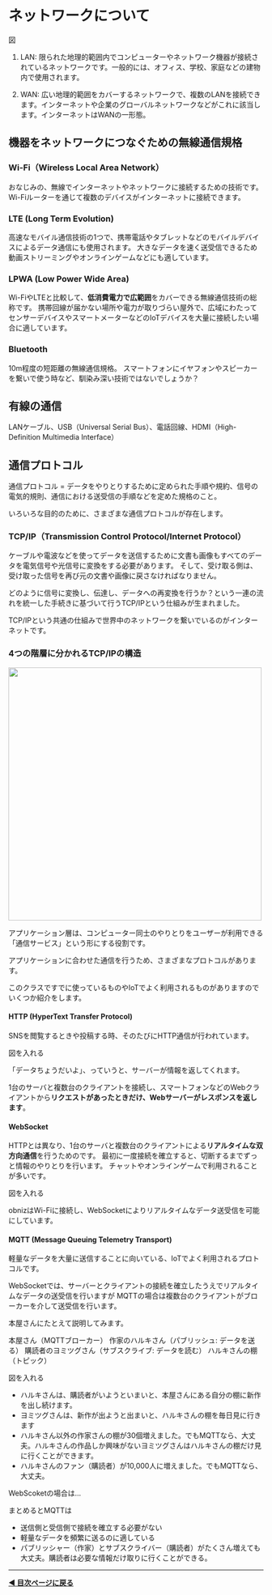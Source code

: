 # ネットワークについて

図

1. LAN: 限られた地理的範囲内でコンピューターやネットワーク機器が接続されているネットワークです。一般的には、オフィス、学校、家庭などの建物内で使用されます。

2. WAN: 広い地理的範囲をカバーするネットワークで、複数のLANを接続できます。インターネットや企業のグローバルネットワークなどがこれに該当します。インターネットはWANの一形態。



## 機器をネットワークにつなぐための無線通信規格


### Wi-Fi（Wireless Local Area Network）
おなじみの、無線でインターネットやネットワークに接続するための技術です。
Wi-Fiルーターを通じて複数のデバイスがインターネットに接続できます。

### LTE (Long Term Evolution)
高速なモバイル通信技術の1つで、携帯電話やタブレットなどのモバイルデバイスによるデータ通信にも使用されます。
大きなデータを速く送受信できるため動画ストリーミングやオンラインゲームなどにも適しています。

### LPWA (Low Power Wide Area)  
Wi-FiやLTEと比較して、**低消費電力で広範囲**をカバーできる無線通信技術の総称です。
携帯回線が届かない場所や電力が取りづらい屋外で、広域にわたってセンサーデバイスやスマートメーターなどのIoTデバイスを大量に接続したい場合に適しています。

### Bluetooth
10m程度の短距離の無線通信規格。
スマートフォンにイヤフォンやスピーカーを繋いで使う時など、馴染み深い技術ではないでしょうか？


## 有線の通信

LANケーブル、USB（Universal Serial Bus）、電話回線、HDMI（High-Definition Multimedia Interface）



## 通信プロトコル

通信プロトコル = データをやりとりするために定められた手順や規約、信号の電気的規則、通信における送受信の手順などを定めた規格のこと。

いろいろな目的のために、さまざまな通信プロトコルが存在します。



### TCP/IP（Transmission Control Protocol/Internet Protocol）

ケーブルや電波などを使ってデータを送信するために文書も画像もすべてのデータを電気信号や光信号に変換をする必要があります。
そして、受け取る側は、受け取った信号を再び元の文書や画像に戻さなければなりません。

どのように信号に変換し、伝達し、データへの再変換を行うか？という一連の流れを統一した手続きに基づいて行うTCP/IPという仕組みが生まれました。

TCP/IPという共通の仕組みで世界中のネットワークを繋いでいるのがインターネットです。

### 4つの階層に分かれるTCP/IPの構造 

<img src= "" width="500">


アプリケーション層は、コンピューター同士のやりとりをユーザーが利用できる「通信サービス」という形にする役割です。

アプリケーションに合わせた通信を行うため、さまざまなプロトコルがあります。

このクラスですでに使っているものやIoTでよく利用されるものがありますのでいくつか紹介をします。




#### HTTP (HyperText Transfer Protocol)



SNSを閲覧するときや投稿する時、そのたびにHTTP通信が行われています。

図を入れる

「データちょうだいよ」、っていうと、サーバーが情報を返してくれます。

1台のサーバと複数台のクライアントを接続し、スマートフォンなどのWebクライアントから**リクエストがあったときだけ、Webサーバーがレスポンスを返します**。





#### **WebSocket**

HTTPとは異なり、1台のサーバと複数台のクライアントによる**リアルタイムな双方向通信**を行うためのです。
最初に一度接続を確立すると、切断するまでずっと情報のやりとりを行います。
チャットやオンラインゲームで利用されることが多いです。

図を入れる

obnizはWi-Fiに接続し、WebSocketによりリアルタイムなデータ送受信を可能にしています。




#### **MQTT (Message Queuing Telemetry Transport)**
軽量なデータを大量に送信することに向いている、IoTでよく利用されるプロトコルです。

WebSocketでは、サーバーとクライアントの接続を確立したうえでリアルタイムなデータの送受信を行いますが
MQTTの場合は複数台のクライアントがブローカーを介して送受信を行います。

本屋さんにたとえて説明してみます。


本屋さん（MQTTブローカー）
作家のハルキさん（パブリッシュ: データを送る）
購読者のヨミツグさん（サブスクライブ: データを読む）
ハルキさんの棚（トピック）


図を入れる


- ハルキさんは、購読者がいようといまいと、本屋さんにある自分の棚に新作を出し続けます。
- ヨミツグさんは、新作が出ようと出まいと、ハルキさんの棚を毎日見に行きます
- ハルキさん以外の作家さんの棚が30個増えました。でもMQTTなら、大丈夫。ハルキさんの作品しか興味がないヨミツグさんはハルキさんの棚だけ見に行くことができます。
- ハルキさんのファン（購読者）が10,000人に増えました。でもMQTTなら、大丈夫。

WebScoketの場合は...

まとめるとMQTTは
- 送信側と受信側で接続を確立する必要がない
- 軽量なデータを頻繁に送るのに適している
- パブリッシャー（作家）とサブスクライバー（購読者）がたくさん増えても大丈夫。購読者は必要な情報だけ取りに行くことができる。

---

**[◀ 目次ページに戻る](./readme.md)**
